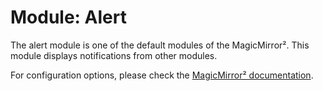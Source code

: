 # Module: Alert

The alert module is one of the default modules of the MagicMirror². This module displays notifications from other modules.

For configuration options, please check the [MagicMirror² documentation](https://docs.magicmirror.builders/modules/alert.html).
